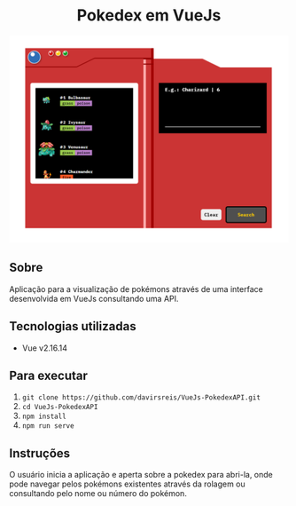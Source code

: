 <div align="center">
    <h1>Pokedex em VueJs</h1>
</div>

<div align="center">
  <img src="./src/img/pokedexDemonstrativo.png" >
</div>

## Sobre
Aplicação para a visualização de pokémons através de uma interface desenvolvida em VueJs consultando uma API.

## Tecnologias utilizadas
* Vue v2.16.14

## Para executar
1. `git clone https://github.com/davirsreis/VueJs-PokedexAPI.git`
2. `cd VueJs-PokedexAPI`
3. `npm install`
4. `npm run serve`

## Instruções
O usuário inicia a aplicação e aperta sobre a pokedex para abri-la, onde pode navegar pelos pokémons existentes através da rolagem ou consultando pelo nome ou número do pokémon.
